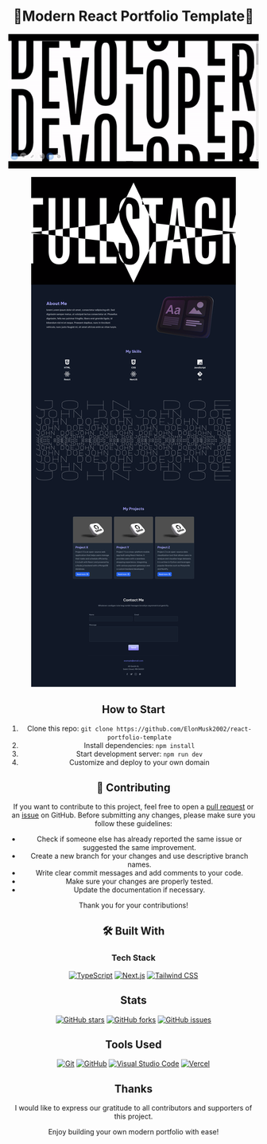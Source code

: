 <div align="center"> 

# 🚀Modern React Portfolio Template🚀

![Demo gif of portfolio template](demo.gif)

![screenshot](screenshot.png)


## How to Start
1. Clone this repo: `git clone https://github.com/ElonMusk2002/react-portfolio-template`
2. Install dependencies: `npm install`
3. Start development server: `npm run dev`
4. Customize and deploy to your own domain

## 🤝 Contributing

If you want to contribute to this project, feel free to open a [pull request](https://github.com/ElonMusk2002/react-portfolio-template/pulls) or an [issue](https://github.com/ElonMusk2002/react-portfolio-template/issues) on GitHub. Before submitting any changes, please make sure you follow these guidelines:

- Check if someone else has already reported the same issue or suggested the same improvement.
- Create a new branch for your changes and use descriptive branch names.
- Write clear commit messages and add comments to your code.
- Make sure your changes are properly tested.
- Update the documentation if necessary.

Thank you for your contributions! 

## 🛠️ Built With

### Tech Stack

[![TypeScript](https://img.shields.io/badge/TypeScript-007ACC?style=for-the-badge&logo=typescript&logoColor=white)](https://www.typescriptlang.org/)
[![Next.js](https://img.shields.io/badge/Next.js-000000?style=for-the-badge&logo=nextdotjs&logoColor=white)](https://nextjs.org/)
[![Tailwind CSS](https://img.shields.io/badge/Tailwind%20CSS-38B2AC?style=for-the-badge&logo=tailwind-css&logoColor=white)](https://tailwindcss.com/)

## Stats
  <p>
    <a href="https://github.com/ElonMusk2002/react-portfolio-template/stargazers"><img alt="GitHub stars" src="https://img.shields.io/github/stars/ElonMusk2002/react-portfolio-template?style=for-the-badge&logo=github"></a>
    <a href="https://github.com/ElonMusk2002/react-portfolio-template/network"><img alt="GitHub forks" src="https://img.shields.io/github/forks/ElonMusk2002/react-portfolio-template?style=for-the-badge&logo=github"></a>
    <a href="https://github.com/ElonMusk2002/react-portfolio-template/issues"><img alt="GitHub issues" src="https://img.shields.io/github/issues/ElonMusk2002/react-portfolio-template?style=for-the-badge&logo=github"></a>
   </p>
   
## Tools Used

[![Git](https://img.shields.io/badge/Git-F05032?style=for-the-badge&logo=git&logoColor=white)](https://git-scm.com/)
[![GitHub](https://img.shields.io/badge/GitHub-181717?style=for-the-badge&logo=github&logoColor=white)](https://github.com/)
[![Visual Studio Code](https://img.shields.io/badge/Visual%20Studio%20Code-007ACC?style=for-the-badge&logo=visual-studio-code&logoColor=white)](https://code.visualstudio.com/)
[![Vercel](https://img.shields.io/badge/Vercel-000000?style=for-the-badge&logo=vercel&logoColor=white)](https://vercel.com/)


## Thanks
I would like to express our gratitude to all contributors and supporters of this project.

Enjoy building your own modern portfolio with ease!
